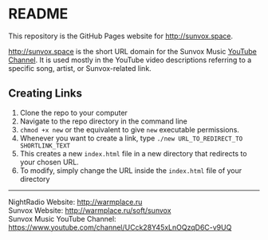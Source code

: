 # README

This repository is the GitHub Pages website for <http://sunvox.space>.

<http://sunvox.space> is the short URL domain for the Sunvox Music [YouTube Channel](http://sunvox.space/). It is used mostly in the YouTube video descriptions referring to a specific song, artist, or Sunvox-related link.

## Creating Links

1. Clone the repo to your computer
2. Navigate to the repo directory in the command line
3. `chmod +x new` or the equivalent to give `new` executable permissions.
4. Whenever you want to create a link, type `./new URL_TO_REDIRECT_TO SHORTLINK_TEXT`
5. This creates a new `index.html` file in a new directory that redirects to your chosen URL.
6. To modify, simply change the URL inside the `index.html` file of your directory

---

NightRadio Website: <http://warmplace.ru>  
Sunvox Website: <http://warmplace.ru/soft/sunvox>  
Sunvox Music YouTube Channel: <https://www.youtube.com/channel/UCck28Y45xLnOQzqD6C-v9UQ>
